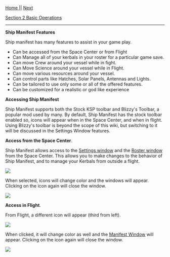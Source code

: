 [Home ](https://github.com/PapaJoesSoup/ShipManifest/wiki)|| [Next](https://github.com/PapaJoesSoup/ShipManifest/wiki/1.1-Ship-Manifest-Windows)

[Section 2 Basic Operations](https://github.com/PapaJoesSoup/ShipManifest/wiki/2.0---Basic-Operation)
***
**Ship Manifest Features**

Ship manifest has many features to assist in your game play.

- Can be accessed from the Space Center or from Flight
- Can Manage all of your kerbals in your roster for a particular game save.
- Can move Crew around your vessel while in fight.
- Can Move Science around your vessel while in Flight.
- Can move various resources around your vessel.
- Can control parts like Hatches, Solar Panels, Antennas and Lights.
- Can be tailored to use only some or all of the offered features.
- Can be customized for a realistic or god like experience

**Accessing Ship Manifest**

Ship Manifest supports both the Stock KSP toolbar and Blizzy's Toolbar, a popular mod used by many.  By default, Ship Manifest has the stock toolbar enabled so, icons will appear when in the Space Center, and when in flight.  Using Blizzy's toolbar is beyond the scope of this wiki, but switching to it will be discussed in the Settings Window features.


**Access from the Space Center**.

Ship Manifest allows access to the [Settings window](https://github.com/PapaJoesSoup/ShipManifest/wiki/1.4---Settings-Window) and the [Roster window](https://github.com/PapaJoesSoup/ShipManifest/wiki/1.5---Roster-Window) from the Space Center.  This allows you to make changes to the behavior of Ship Manifest, and to manage your Kerbals from outside a flight.

![](http://i.imgur.com/AUNd8hp.png)

When selected, icons will change color and the windows will appear.  Clicking on the icon again will close the window.

![](http://i.imgur.com/3kiSTXi.png)

**Access in Flight**.

From Flight, a different icon will appear (third from left).  

![](http://i.imgur.com/GoBn8eb.png)

When clicked, it will change color as well and the [Manifest Window](https://github.com/PapaJoesSoup/ShipManifest/wiki/1.2---Manifest-Window) will appear. Clicking on the icon again will close the window. 

![](http://i.imgur.com/qcDB4qp.png)